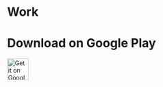 # Work


# Download on Google Play
<a href="https://play.google.com/store/apps/details?id=uz.gita.waterappgoogleplaygb">
<img alt="Get it on Google Play" src="https://play.google.com/intl/en_us/badges/images/apps/en-play-badge.png" height="50px"/></a>
